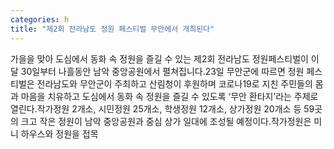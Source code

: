 ```yaml
---
categories: h
title: "제2회 전라남도 정원 페스티벌 무안에서 개최된다"
---
```

가을을 맞아 도심에서 동화 속 정원을 즐길 수 있는 제2회 전라남도 정원페스티벌이 이달 30일부터 나흘동안 남악 중앙공원에서 펼쳐집니다.23일 무안군에 따르면 정원 페스티벌은 전라남도와 무안군이 주최하고 산림청이 후원하며 코로나19로 지친 주민들의 몸과 마음을 치유하고 도심에서 동화 속 정원을 즐길 수 있도록 ‘무안 환타지’라는 주제로 열린다.작가정원 2개소, 시민정원 25개소, 학생정원 12개소, 상가정원 20개소 등 59곳의 크고 작은 정원이 남악 중앙공원과 중심 상가 일대에 조성될 예정이다.작가정원은 미니 하우스와 정원을 접목